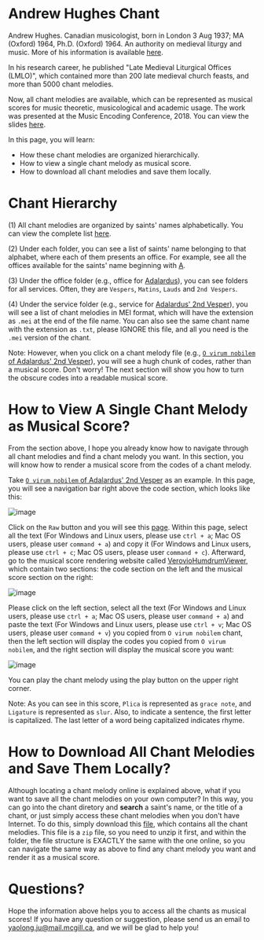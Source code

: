# Andrew Hughes Chant

Andrew Hughes. Canadian musicologist, born in London 3 Aug 1937; MA (Oxford) 1964, Ph.D. (Oxford) 1964. An authority on medieval liturgy and music. More of his information is available [here](http://www.thecanadianencyclopedia.ca/en/article/andrew-hughes-emc/).

In his research career, he published "Late Medieval Liturgical Offices (LMLO)", which contained more than 200 late medieval church feasts, and more than 5000 chant melodies.

Now, all chant melodies are available, which can be represented as musical scores for music theoretic, musicological and academic usage. The work was presented at the Music Encoding Conference, 2018. You can view the slides [here](https://drive.google.com/file/d/1-BKGfBQlGWAk_PXHPZeUyAUCjHvKH3Gv/view?usp=sharing). 

In this page, you will learn:

* How these chant melodies are organized hierarchically.
* How to view a single chant melody as musical score.
* How to download all chant melodies and save them locally.

# Chant Hierarchy

(1) All chant melodies are organized by saints' names alphabetically. You can view the complete list [here](https://github.com/DDMAL/Andrew-Hughes-Chant/tree/master/file_structure_text_file_MEI_file).

(2) Under each folder, you can see a list of saints' name belonging to that alphabet, where each of them presents an office. For example, see all the offices available for the saints' name beginning with [A](https://github.com/DDMAL/Andrew-Hughes-Chant/tree/master/file_structure_text_file_MEI_file/CH-A).

(3) Under the office folder (e.g., office for [Adalardus](https://github.com/DDMAL/Andrew-Hughes-Chant/tree/master/file_structure_text_file_MEI_file/CH-A/ADALARDUS/AD00)), you can see folders for all services. Often, they are `Vespers`, `Matins`, `Lauds` and `2nd Vespers`.

(4) Under the service folder (e.g., service for [Adalardus' 2nd Vesper](https://github.com/DDMAL/Andrew-Hughes-Chant/tree/master/file_structure_text_file_MEI_file/CH-A/ADALARDUS/AD00/2nd_Vespers)), you will see a list of chant melodies in MEI format, which will have the extension as `.mei` at the end of the file name. You can also see the same chant name with the extension as `.txt`, please IGNORE this file, and all you need is the `.mei` version of the chant.

Note: However, when you click on a chant melody file (e.g., [`O virum nobilem` of Adalardus' 2nd Vesper](https://github.com/DDMAL/Andrew-Hughes-Chant/blob/master/file_structure_text_file_MEI_file/CH-A/ADALARDUS/AD00/2nd_Vespers/O_virum_nobilem.mei)), you will see a hugh chunk of codes, rather than a musical score. Don't worry! The next section will show you how to turn the obscure codes into a readable musical score.

# How to View A Single Chant Melody as Musical Score?
From the section above, I hope you already know how to navigate through all chant melodies and find a chant melody you want. In this section, you will know how to render a musical score from the codes of a chant melody.

Take [`O virum nobilem` of Adalardus' 2nd Vesper](https://github.com/DDMAL/Andrew-Hughes-Chant/blob/master/file_structure_text_file_MEI_file/CH-A/ADALARDUS/AD00/2nd_Vespers/O_virum_nobilem.mei) as an example. In this page, you will see a navigation bar right above the code section, which looks like this:

![image](https://user-images.githubusercontent.com/9313094/43724687-99eeefe6-9968-11e8-984e-9f3c834ac305.png)

Click on the `Raw` button and you will see this [page](https://raw.githubusercontent.com/DDMAL/Andrew-Hughes-Chant/master/file_structure_text_file_MEI_file/CH-A/ADALARDUS/AD00/2nd_Vespers/O_virum_nobilem.mei). Within this page, select all the text (For Windows and Linux users, please use `ctrl + a`; Mac OS users, please user `command + a`) and copy it (For Windows and Linux users, please use `ctrl + c`; Mac OS users, please user `command + c`). Afterward, go to the musical score rendering website called [VerovioHumdrumViewer](https://verovio.humdrum.org/), which contain two sections: the code section on the left and the musical score section on the right:

![image](https://user-images.githubusercontent.com/9313094/43725143-b67bc19c-9969-11e8-9f01-d85dd495fe9f.png)


Please click on the left section, select all the text (For Windows and Linux users, please use `ctrl + a`; Mac OS users, please user `command + a`) and paste the text (For Windows and Linux users, please use `ctrl + v`; Mac OS users, please user `command + v`) you copied from `O virum nobilem` chant, then the left section will display the codes you copied from `O virum nobilem`, and the right section will display the musical score you want:

![image](https://user-images.githubusercontent.com/9313094/43725388-625865ce-996a-11e8-86e1-0d978b875919.png)

You can play the chant melody using the play button on the upper right corner.

Note: As you can see in this score, ```Plica``` is represented as ```grace note```, and ```Ligature``` is represented as ```slur```.  Also, to indicate a sentence, the first letter is capitalized. The last letter of a word being capitalized indicates rhyme.

# How to Download All Chant Melodies and Save Them Locally?

Although locating a chant melody online is explained above, what if you want to save all the chant melodies on your own computer? In this way, you can go into the chant diretory and __search__ a saint's name, or the title of a chant, or just simply access these chant melodies when you don't have Internet. To do this, simply download this [file](https://www.dropbox.com/s/xjkz7j114oqd6l4/Andrew_Hughes_Chant_MEI.zip?dl=0), which contains all the chant melodies. This file is a `zip` file, so you need to unzip it first, and within the folder, the file structure is EXACTLY the same with the one online, so you can navigate the same way as above to find any chant melody you want and render it as a musical score.

# Questions?

Hope the information above helps you to access all the chants as musical scores! If you have any question or suggestion, please send us an email to yaolong.ju@mail.mcgill.ca, and we will be glad to help you!
